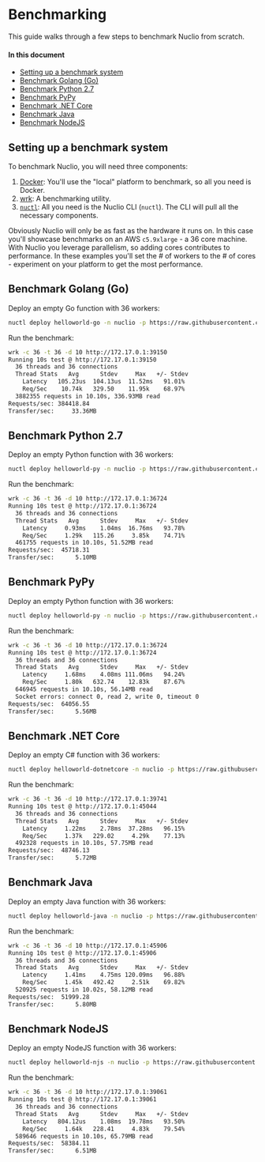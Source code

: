 # Benchmarking

This guide walks through a few steps to benchmark Nuclio from scratch.

#### In this document
- [Setting up a benchmark system](#setting-up-a-benchmark-system)
- [Benchmark Golang (Go)](#benchmark-golang-go)
- [Benchmark Python 2.7](#benchmark-python-27)
- [Benchmark PyPy](#benchmark-pypy)
- [Benchmark .NET Core](#benchmark-net-core)
- [Benchmark Java](#benchmark-java)
- [Benchmark NodeJS](#benchmark-nodejs)

## Setting up a benchmark system

To benchmark Nuclio, you will need three components:

1. [Docker](https://www.docker.com): You'll use the "local" platform to benchmark, so all you need is Docker.
2. [wrk](https://github.com/wg/wrk/wiki/Installing-Wrk-on-Linux): A benchmarking utility.
3. [`nuctl`](https://github.com/nuclio/nuclio/releases): All you need is the Nuclio CLI (`nuctl`). The CLI will pull all the necessary components.

Obviously Nuclio will only be as fast as the hardware it runs on. In this case you'll showcase benchmarks on an AWS `c5.9xlarge` - a 36 core machine. With Nuclio you leverage parallelism, so adding cores contributes to performance. In these examples you'll set the # of workers to the # of cores - experiment on your platform to get the most performance.

## Benchmark Golang (Go)

Deploy an empty Go function with 36 workers:
```sh
nuctl deploy helloworld-go -n nuclio -p https://raw.githubusercontent.com/nuclio/nuclio/development/hack/examples/golang/empty/empty.go --platform local --triggers '{"mh": {"kind": "http", "maxWorkers": 36}}'
```

Run the benchmark:
```sh
wrk -c 36 -t 36 -d 10 http://172.17.0.1:39150
Running 10s test @ http://172.17.0.1:39150
  36 threads and 36 connections
  Thread Stats   Avg      Stdev     Max   +/- Stdev
    Latency   105.23us  104.13us  11.52ms   91.01%
    Req/Sec    10.74k   329.50    11.95k    68.97%
  3882355 requests in 10.10s, 336.93MB read
Requests/sec: 384418.84
Transfer/sec:     33.36MB
```

## Benchmark Python 2.7

Deploy an empty Python function with 36 workers:
```sh
nuctl deploy helloworld-py -n nuclio -p https://raw.githubusercontent.com/nuclio/nuclio/development/hack/examples/python/empty/empty.py --platform local --triggers '{"mh": {"kind": "http", "maxWorkers": 36}}' --runtime python --handler empty:handler
```

Run the benchmark:
```sh
wrk -c 36 -t 36 -d 10 http://172.17.0.1:36724
Running 10s test @ http://172.17.0.1:36724
  36 threads and 36 connections
  Thread Stats   Avg      Stdev     Max   +/- Stdev
    Latency     0.93ms    1.04ms  16.76ms   93.78%
    Req/Sec     1.29k   115.26     3.85k    74.71%
  461755 requests in 10.10s, 51.52MB read
Requests/sec:  45718.31
Transfer/sec:      5.10MB
```

## Benchmark PyPy

Deploy an empty Python function with 36 workers:
```sh
nuctl deploy helloworld-py -n nuclio -p https://raw.githubusercontent.com/nuclio/nuclio/development/hack/examples/python/empty/empty.py --platform local --triggers '{"mh": {"kind": "http", "maxWorkers": 36}}' --runtime pypy --handler empty:handler
```

Run the benchmark:
```sh
wrk -c 36 -t 36 -d 10 http://172.17.0.1:36724
Running 10s test @ http://172.17.0.1:36724
  36 threads and 36 connections
  Thread Stats   Avg      Stdev     Max   +/- Stdev
    Latency     1.68ms    4.08ms 111.06ms   94.24%
    Req/Sec     1.80k   632.74    12.83k    87.67%
  646945 requests in 10.10s, 56.14MB read
  Socket errors: connect 0, read 2, write 0, timeout 0
Requests/sec:  64056.55
Transfer/sec:      5.56MB
```

## Benchmark .NET Core

Deploy an empty C# function with 36 workers:
``` sh
nuctl deploy helloworld-dotnetcore -n nuclio -p https://raw.githubusercontent.com/nuclio/nuclio/development/hack/examples/dotnetcore/empty/empty.cs --platform local --triggers '{"mh": {"kind": "http", "maxWorkers": 36}}' --runtime dotnetcore --handler nuclio:empty
```

Run the benchmark:
```sh
wrk -c 36 -t 36 -d 10 http://172.17.0.1:39741
Running 10s test @ http://172.17.0.1:45044
  36 threads and 36 connections
  Thread Stats   Avg      Stdev     Max   +/- Stdev
    Latency     1.22ms    2.78ms  37.28ms   96.15%
    Req/Sec     1.37k   229.02     4.29k    77.13%
  492328 requests in 10.10s, 57.75MB read
Requests/sec:  48746.13
Transfer/sec:      5.72MB
```

## Benchmark Java

Deploy an empty Java function with 36 workers:
```sh
nuctl deploy helloworld-java -n nuclio -p https://raw.githubusercontent.com/nuclio/nuclio/development/hack/examples/java/empty/EmptyHandler.java --platform local --triggers '{"mh": {"kind": "http", "maxWorkers": 36}}' --runtime java --handler EmptyHandler
```

Run the benchmark:
```sh
wrk -c 36 -t 36 -d 10 http://172.17.0.1:45906
Running 10s test @ http://172.17.0.1:45906
  36 threads and 36 connections
  Thread Stats   Avg      Stdev     Max   +/- Stdev
    Latency     1.41ms    4.75ms 120.09ms   96.88%
    Req/Sec     1.45k   492.42     2.51k    69.82%
  520925 requests in 10.02s, 58.12MB read
Requests/sec:  51999.28
Transfer/sec:      5.80MB
```

## Benchmark NodeJS

Deploy an empty NodeJS function with 36 workers:
```sh
nuctl deploy helloworld-njs -n nuclio -p https://raw.githubusercontent.com/nuclio/nuclio/development/hack/examples/nodejs/empty/empty.js --platform local --triggers '{"mh": {"kind": "http", "maxWorkers": 36}}' --runtime nodejs --handler empty:handler
```

Run the benchmark:
```sh
wrk -c 36 -t 36 -d 10 http://172.17.0.1:39061
Running 10s test @ http://172.17.0.1:39061
  36 threads and 36 connections
  Thread Stats   Avg      Stdev     Max   +/- Stdev
    Latency   804.12us    1.08ms  19.78ms   93.50%
    Req/Sec     1.64k   228.41     4.83k    79.54%
  589646 requests in 10.10s, 65.79MB read
Requests/sec:  58384.11
Transfer/sec:      6.51MB
```

